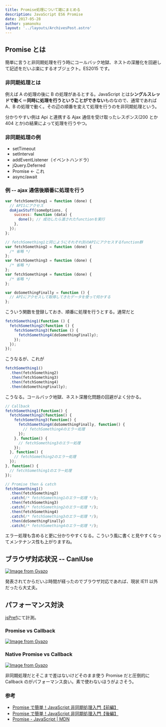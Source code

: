 ```yaml
---
title: Promise処理について雑にまとめる
description: JavaScript ES6 Promise
date: 2017-05-28
author: yamanoku
layout: '../layouts/ArchivesPost.astro'
---
```


## Promise とは

簡単に言うと非同期処理を行う時にコールバック地獄、ネストの深層化を回避して記述をだいぶ楽にするオブジェクト。ES2015 です。

### 非同期処理とは

例えば A の処理の後に B の処理があるとする。JavaScript とは<b>シングルスレッドで動く</b>＝<b>同時に処理を行うということができない</b>ものなので、通常であれば A、B の処理で動く。その辺の順番を変えて処理を行うのを非同期処理という。

分かりやすい例は Api と連携する Ajax 通信を受け取ったレスポンス(200 とか 404 とか)の結果によって処理を行うやつ。

### 非同期処理の例

- setTimeout
- setInterval
- addEventListener（イベントハンドラ）
- jQuery.Deferred
- Promise ← これ
- async/await

### 例 -- ajax 通信後順番に処理を行う

```javascript
var fetchSomething1 = function (done) {
  // API1にアクセス
  doAjaxStuff(someOptions, {
    success: function (data) {
      done(); // 成功したら渡されたfunctionを実行
    },
  });
};

// fetchSomething1と同じようにそれぞれ別のAPIにアクセスするfunction群
var fetchSomething2 = function (done) {
  /* 省略 */
};
var fetchSomething3 = function (done) {
  /* 省略 */
};
var fetchSomething4 = function (done) {
  /* 省略 */
};

var doSomethingFinally = function () {
  // APIにアクセスして取得してきたデータを使って何かする
};
```

こういう関数を登録しておき、順番に処理を行うとする。通常だと

```javascript
fetchSomething1(function () {
  fetchSomething2(function () {
    fetchSomething3(function () {
      fetchSomething4(doSomethingFinally);
    });
  });
});
```

こうなるが、これが

```javascript
fetchSomething1()
  .then(fetchSomething2)
  .then(fetchSomething3)
  .then(fetchSomething4)
  .then(doSomethingFinally);
```

こうなる。コールバック地獄、ネスト深層化問題の回避がよく分かる。

```javascript
// Callback
fetchSomething1(function() {
  fetchSomething2(function() {
    fetchSomething3(function() {
      fetchSomething4(doSomethingFinally, function() {
        // fetchSomething4のエラー処理
      });
    }, function() {
      // fetchSomething3のエラー処理
    });
  }, function() {
    // fetchSomething2のエラー処理
  });
}, function() {
  // fetchSomething1のエラー処理
});

// Promise then & catch
fetchSomething1()
  .then(fetchSomething2)
  .catch(/* fetchSomething1のエラー処理 */);
  .then(fetchSomething3)
  .catch(/* fetchSomething2のエラー処理 */);
  .then(fetchSomething4)
  .catch(/* fetchSomething3のエラー処理 */);
  .then(doSomethingFinally)
  .catch(/* fetchSomething4のエラー処理 */);
```

エラー処理も含めると更に分かりやすくなる。こういう風に書くと見やすくなってメンテナンス性も上がりますね。

## ブラウザ対応状況 -- CanIUse

[![Image from Gyazo](https://i.gyazo.com/27f6663a05cf677796e44911a766c161.png)](https://gyazo.com/27f6663a05cf677796e44911a766c161)

発表されてからだいぶ時間が経ったのでブラウザ対応であれば、現状 IE11 以外だったら大丈夫。

## パフォーマンス対決

[jsPref](https://jsperf.com/)にて計測。

### Promise vs Callback

[![Image from Gyazo](https://i.gyazo.com/9eb43867d18465da067d59ea659365e1.png)](https://gyazo.com/9eb43867d18465da067d59ea659365e1)

### Native Promise vs Callback

[![Image from Gyazo](https://i.gyazo.com/363caf653209063133a294aca9e1e8e1.png)](https://gyazo.com/363caf653209063133a294aca9e1e8e1)

非同期処理だとそこまで差はないけどそのまま使う Promise だと圧倒的に Callback のがパフォーマンス良い。素で使わないほうがよさそう。

### 参考

- [Promise で簡単！JavaScript 非同期処理入門【前編】](https://html5experts.jp/takazudo/17107/)
- [Promise で簡単！JavaScript 非同期処理入門【後編】](https://html5experts.jp/takazudo/17113/)
- [Promise - JavaScript | MDN](https://developer.mozilla.org/ja/docs/Web/JavaScript/Reference/Global_Objects/Promise)
